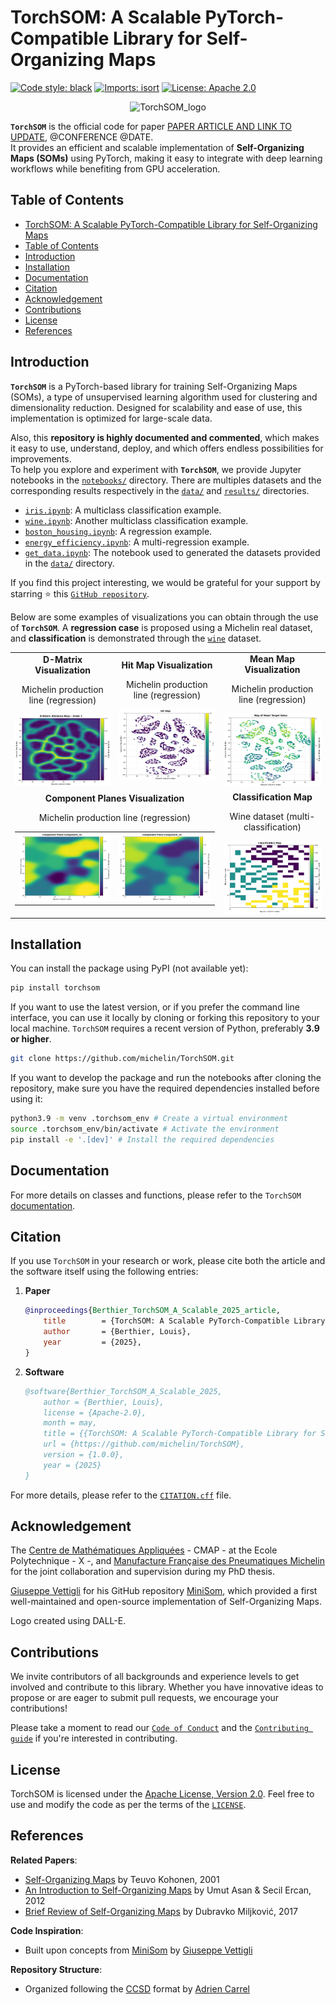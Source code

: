 # TorchSOM: A Scalable PyTorch-Compatible Library for Self-Organizing Maps

[![Code style: black](https://img.shields.io/badge/code%20style-black-000000.svg)](https://github.com/psf/black)
[![Imports: isort](https://img.shields.io/badge/%20imports-isort-%231674b1?style=flat&labelColor=ef8336)](https://pycqa.github.io/isort/)
[![License: Apache 2.0](https://img.shields.io/badge/License-Apache%202.0-red.svg)](https://opensource.org/license/apache-2-0)

<p align="center">
    <img src="logo.jpg" alt="TorchSOM_logo" width="350"/>
</p>

**`TorchSOM`** is the official code for
paper [PAPER ARTICLE AND LINK TO UPDATE](update_link), @CONFERENCE @DATE.  
It provides an efficient and scalable implementation of **Self-Organizing Maps (SOMs)** using PyTorch, making it easy to integrate with deep learning workflows while benefiting from GPU acceleration.

## Table of Contents

- [TorchSOM: A Scalable PyTorch-Compatible Library for Self-Organizing Maps](#torchsom-a-scalable-pytorch-compatible-library-for-self-organizing-maps)
- [Table of Contents](#table-of-contents)
- [Introduction](#introduction)
- [Installation](#installation)
- [Documentation](#documentation)
- [Citation](#citation)
- [Acknowledgement](#acknowledgement)
- [Contributions](#contributions)
- [License](#license)
- [References](#references)

## Introduction

**`TorchSOM`** is a PyTorch-based library for training Self-Organizing Maps (SOMs), a type of unsupervised learning algorithm used for clustering and dimensionality reduction. Designed for scalability and ease of use, this implementation is optimized for large-scale data.

Also, this **repository is highly documented and commented**, which makes it easy to use, understand, deploy, and which offers endless possibilities for improvements.  
To help you explore and experiment with **`TorchSOM`**, we provide Jupyter notebooks in the [`notebooks/`](notebooks) directory. There are multiples datasets and the corresponding results respectively in the [`data/`](data) and [`results/`](notebooks/results) directories.

- [`iris.ipynb`](notebooks/iris.ipynb): A multiclass classification example.
- [`wine.ipynb`](notebooks/wine.ipynb): Another multiclass classification example.
- [`boston_housing.ipynb`](notebooks/boston_housing.ipynb): A regression example.
- [`energy_efficiency.ipynb`](notebooks/energy_efficiency.ipynb): A multi-regression example.
- [`get_data.ipynb`](notebooks/get_data.ipynb): The notebook used to generated the datasets provided in the [`data/`](data) directory.

If you find this project interesting, we would be grateful for your support by starring ⭐ this [`GitHub repository`](https://github.com/michelin/TorchSOM).

Below are some examples of visualizations you can obtain through the use of **`TorchSOM`**.
A **regression case** is proposed using a Michelin real dataset, and **classification** is demonstrated through the [`wine`](https://archive.ics.uci.edu/dataset/109/wine) dataset.

<p align="center">
  <table>
    <tr>
      <td align="center">
        <b>D-Matrix Visualization</b><br>
        <p>Michelin production line (regression)</p>
        <img src="assets/michelin_dmatrix.png" alt="U-Matrix" width="220"/>
        <!-- <img src="assets/michelin_dmatrix.gif" alt="U-Matrix" width="220"/> -->
      </td>
      <td align="center">
        <b>Hit Map Visualization</b><br>
        <p>Michelin production line (regression)</p>
        <img src="assets/michelin_hitmap.png" alt="Component Plane" width="220"/>
      </td>
      <td align="center">
        <b>Mean Map Visualization</b><br>
        <p>Michelin production line (regression)</p>
        <img src="assets/michelin_meanmap.png" alt="Component Plane" width="220"/>
      </td>
    </tr>
    <tr>
      <td align="center" colspan="2">
        <b>Component Planes Visualization</b><br>
        <p>Michelin production line (regression)</p>
        <table>
          <tr>
            <td align="center" style="vertical-align:top;">
              <!-- <b>Hit Histogram</b><br> -->
              <img src="assets/michelin_cp12.png" alt="Hit Histogram" width="220"/>
            </td>
            <td align="center" style="vertical-align:top;">
              <!-- <b>Cluster Map</b><br> -->
              <img src="assets/michelin_cp21.png" alt="Cluster Map" width="220"/>
            </td>
          </tr>
        </table>
      </td>
      <td align="center">
        <b>Classification Map</b><br>
        <p>Wine dataset (multi-classification)</p>
        <img src="assets/wine_classificationmap.png" alt="Cluster Map" width="220"/>
      </td>
    </tr>
  </table>
</p>


## Installation

You can install the package using PyPI (not available yet):

```bash
pip install torchsom
```

If you want to use the latest version, or if you prefer the command line interface, you can use it locally by cloning or forking this repository to your local machine. `TorchSOM` requires a recent version of Python, preferably **3.9 or higher**.  

```bash
git clone https://github.com/michelin/TorchSOM.git 
```

If you want to develop the package and run the notebooks after cloning the repository, make sure you have the required dependencies installed before using it:

```bash
python3.9 -m venv .torchsom_env # Create a virtual environment 
source .torchsom_env/bin/activate # Activate the environment 
pip install -e '.[dev]' # Install the required dependencies 
```

## Documentation

For more details on classes and functions, please refer to the `TorchSOM` [documentation](https://michelin.github.io/TorchSOM/index.html).

<!-- 

Generate the `.rst` files with

```bash
sphinx-apidoc -o docs/source torchsom
```

Then, to rebuild everything in [`docs/build/html`](docs/build/html):

```bash
cd docs/
make clean
make html
```

Open [`index.html`](docs/build/html/index.html) to preview locally the generated HTML. 

-->

## Citation

If you use `TorchSOM` in your research or work, please cite both the article and the software itself using the following entries:

1. **Paper**  

    ```bibtex
    @inproceedings{Berthier_TorchSOM_A_Scalable_2025_article,
        title        = {TorchSOM: A Scalable PyTorch-Compatible Library for Self-Organizing Maps},
        author       = {Berthier, Louis},
        year         = {2025},
    }
    ```

2. **Software**  

    ```bibtex
    @software{Berthier_TorchSOM_A_Scalable_2025,
        author = {Berthier, Louis},
        license = {Apache-2.0},
        month = may,
        title = {{TorchSOM: A Scalable PyTorch-Compatible Library for Self-Organizing Maps}},
        url = {https://github.com/michelin/TorchSOM},
        version = {1.0.0},
        year = {2025}
    }
    ```

For more details, please refer to the [`CITATION.cff`](CITATION.cff) file.

## Acknowledgement

The [Centre de Mathématiques Appliquées](https://cmap.ip-paris.fr/) - CMAP - at the Ecole Polytechnique - X -, and [Manufacture Française des Pneumatiques Michelin](https://www.michelin.com/) for the joint collaboration and supervision during my PhD thesis.

[Giuseppe Vettigli](https://github.com/JustGlowing) for his GitHub repository [MiniSom](https://github.com/JustGlowing/minisom), which provided a first well-maintained and open-source implementation of Self-Organizing Maps.

Logo created using DALL-E.

## Contributions

We invite contributors of all backgrounds and experience levels to get involved and contribute to this library. Whether you have innovative ideas to propose or are eager to submit pull requests, we encourage your contributions!

Please take a moment to read our [`Code of Conduct`](CODE_OF_CONDUCT.md) and the [`Contributing guide`](CONTRIBUTING.md) if you're interested in contributing.

## License

TorchSOM is licensed under the [Apache License, Version 2.0](https://opensource.org/license/apache-2-0). Feel free to use and modify the code as per the terms of the [`LICENSE`](LICENSE).

## References

**Related Papers**:

- [Self-Organizing Maps](https://link.springer.com/book/10.1007/978-3-642-56927-2) by Teuvo Kohonen, 2001
- [An Introduction to Self-Organizing Maps](https://link.springer.com/chapter/10.2991/978-94-91216-77-0_14) by Umut Asan & Secil Ercan, 2012
- [Brief Review of Self-Organizing Maps](https://www.researchgate.net/publication/317339061_Brief_Review_of_Self-Organizing_Maps) by Dubravko Miljković, 2017

**Code Inspiration**:  

- Built upon concepts from [MiniSom](https://github.com/JustGlowing/minisom) by [Giuseppe Vettigli](https://github.com/JustGlowing)

**Repository Structure**:  

- Organized following the [CCSD](https://github.com/AdrienC21/CCSD) format by [Adrien Carrel](https://github.com/AdrienC21)

<!-- TO CHECK when swtiching from private to open repo

[![visitors](https://visitor-badge.laobi.icu/badge?page_id=LouisTier.TorchSOM&right_color=%23FFA500)](https://github.com/LouisTier/TorchSOM/)
[![Downloads](https://static.pepy.tech/badge/torch_som)](https://pepy.tech/project/torch_som)

-->

<!-- NOT SURE to keep

[![pypi version](https://img.shields.io/pypi/v/ccsd.svg)](https://pypi.python.org/pypi/ccsd)
[![Documentation Status](https://readthedocs.org/projects/ccsd/badge/?version=latest)](https://ccsd.readthedocs.io/en/latest/?badge=latest)
[![Python versions](https://img.shields.io/badge/python-3.10%20%7C%203.11-blue)](https://pypi.python.org/pypi/ccsd)
[![Test](https://github.com/AdrienC21/CCSD/actions/workflows/test.yml/badge.svg)](https://github.com/AdrienC21/CCSD/actions/workflows/test.yml)
[![Lint](https://github.com/AdrienC21/CCSD/actions/workflows/lint.yml/badge.svg)](https://github.com/AdrienC21/CCSD/actions/workflows/lint.yml)
[![Codecov](https://codecov.io/gh/AdrienC21/CCSD/branch/main/graph/badge.svg)](https://app.codecov.io/gh/AdrienC21/CCSD) 
-->

